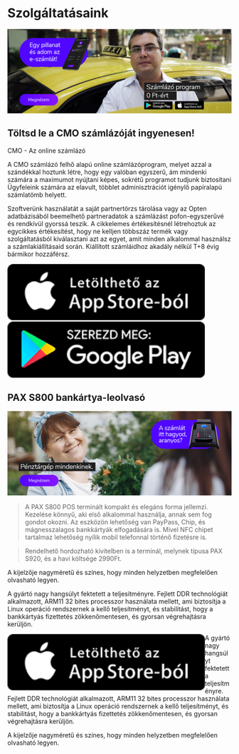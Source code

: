 # Szolgáltatásaink

![logo](_media/taxi.png)

## Töltsd le a CMO számlázóját ingyenesen!

CMO - Az online számlázó

A CMO számlázó felhő alapú online számlázóprogram, melyet azzal a szándékkal hoztunk létre, hogy egy valóban egyszerű, ám mindenki számára a maximumot nyújtani képes, sokrétű programot tudjunk biztosítani Ügyfeleink számára az elavult, többlet adminisztrációt igénylő papíralapú számlatömb helyett.

Szoftverünk használatát a saját partnertörzs tárolása vagy az Opten adatbázisából beemelhető partneradatok a számlázást pofon-egyszerűvé és rendkívül gyorssá teszik. A cikkelemes értékesítésnél létrehoztuk az egycikkes értékesítést, hogy ne kelljen többszáz termék vagy szolgáltatásból kiválasztani azt az egyet, amit minden alkalommal használsz a számlakiállításaid során. Kiállított számláidhoz akadály nélkül T+8 évig bármikor hozzáférsz.

[![logo](_media/app-store.png)](http://google.com) [![logo](_media/googleplay.png)](http://google.com)


## PAX S800 bankártya-leolvasó

![logo](_media/neni.png)

> A PAX S800 POS terminált kompakt és elegáns forma jellemzi. Kezelése könnyű, aki első alkalommal használja, annak sem fog gondot okozni. Az eszközön lehetőség van PayPass, Chip, és mágnesszalagos bankkártyák elfogadására is. Mivel NFC chipet tartalmaz lehetőség nyílik mobil telefonnal történő fizetésre is.

> Rendelhető hordozható kivitelben is a terminál, melynek típusa PAX S920, és a havi költsége 2990Ft.

A kijelzője nagyméretű és színes, hogy minden helyzetben megfelelően olvasható legyen.

A gyártó nagy hangsúlyt fektetett a teljesítményre. Fejlett DDR technológiát alkalmazott, ARM11 32 bites processzor használata mellett, ami biztosítja a Linux operáció rendszernek a kellő teljesítményt, és stabilitást, hogy a bankkártyás fizettetés zökkenőmentesen, és gyorsan végrehajtásra kerüljön.

<img style="float: left;" src="_media/app-store.png" alt="cmo-kep">

A gyártó nagy hangsúlyt fektetett a teljesítményre. Fejlett DDR technológiát alkalmazott, ARM11 32 bites processzor használata mellett, ami biztosítja a Linux operáció rendszernek a kellő teljesítményt, és stabilitást, hogy a bankkártyás fizettetés zökkenőmentesen, és gyorsan végrehajtásra kerüljön.

A kijelzője nagyméretű és színes, hogy minden helyzetben megfelelően olvasható legyen.